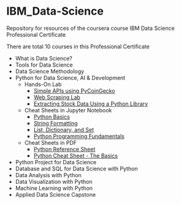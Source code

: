 # IBM_Data-Science

Repository for resources of the coursera course IBM Data Science Professional Certificate

There are total 10 courses in this Professional Certificate
* What is Data Science?
* Tools for Data Science
* Data Science Methodology
* Python for Data Science, AI & Development
  * Hands-On Lab
    * [Simple APIs using PyCoinGecko](https://nbviewer.org/github/stevenkhwun/IBM_Data-Science/blob/main/My_Notebook/C4-W5-1_pycoingecko.ipynb)
    * [Web Scraping Lab](https://nbviewer.org/github/stevenkhwun/IBM_Data-Science/blob/main/Hands-on_Lab/C5-W1-1_WebScraping_Review_Lab.ipynb)
    * [Extracting Stock Data Using a Python Library](https://nbviewer.org/github/stevenkhwun/IBM_Data-Science/blob/main/Hands-on_Lab/C5-W1-2_Final_Assignment_Library.ipynb)
  * Cheat Sheets in Jupyter Notebook
    * [Python Basics](https://nbviewer.org/github/stevenkhwun/IBM_Data-Science/blob/main/My_Notebook/C4-W1-2_Cheat-Sheet.ipynb)
    * [String Formatting](https://nbviewer.org/github/stevenkhwun/IBM_Data-Science/blob/main/My_Notebook/C4-W1-1_Format-Strings.ipynb)
    * [List, Dictionary, and Set](https://nbviewer.org/github/stevenkhwun/IBM_Data-Science/blob/main/My_Notebook/C4-W2-1_Cheat-Sheet.ipynb)
    * [Python Programming Fundamentals](https://nbviewer.org/github/stevenkhwun/IBM_Data-Science/blob/main/My_Notebook/C4-W3-1_Cheat-Sheet-Python-Programming.ipynb)
  * Cheat Sheets in PDF
    * [Python Reference Sheet](https://nbviewer.org/github/stevenkhwun/IBM_Data-Science/blob/main/Python_reference_sheet.pdf)
    * [Python Cheat Sheet - The Basics](https://nbviewer.org/github/stevenkhwun/IBM_Data-Science/blob/main/Python-Cheat-Sheet_The-Basics_Coursera.pdf)
* Python Project for Data Science
* Database and SQL for Data Science with Python
* Data Analysis with Python
* Data Visualization with Python
* Machine Learning with Python
* Applied Data Science Capstone
